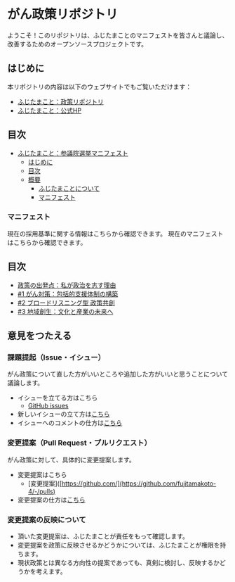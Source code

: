 # がん政策リポジトリ
ようこそ！このリポジトリは、ふじたまことのマニフェストを皆さんと議論し、改善するためのオープンソースプロジェクトです。

## はじめに
本リポジトリの内容は以下のウェブサイトでもご覧いただけます：

- [ふじたまこと：政策リポジトリ]()
- [ふじたまこと：公式HP](https://fujitamakoto.com/)

## 目次
- [ふじたまこと：参議院選挙マニフェスト](#採用マニュアルについて)
    - [はじめに](#はじめに)
    - [目次](#目次)
    - [概要](#概要)
        - [ふじたまことについて](#ふじたまことについて)
        - [マニフェスト](#マニフェスト)
### マニフェスト

現在の採用基準に関する情報はこちらから確認できます。
現在のマニフェストはこちらから確認できます。

## 目次

- [政策の出発点：私が政治を志す理由](manifest/00_policy_philosophy.md)
- [#1 がん対策：包括的支援体制の構築](manifest/01_cancer_policy.md)
- [#2 ブロードリスニング型 政策共創](manifest/02_broad_listening.md)
- [#3 地域創生：文化と産業の未来へ](manifest/03_regional_revival.md)


## 意見をつたえる

### 課題提起（Issue・イシュー）

がん政策について直した方がいいところや追加した方がいいと思うことについて議論します。

- イシューを立てる方はこちら
    - [GitHub issues](https://github.com/fujitamakoto-4/-/issues)
- 新しいイシューの立て方は[こちら](/docs/manual_issue.md#new_issue)
- イシューへのコメントの仕方は[こちら](/docs/manual_issue.md#comment_issue)

### 変更提案（Pull Request・プルリクエスト）

がん政策に対して、具体的に変更提案します。

- 変更提案はこちら
    - [変更提案]([https://github.com/](https://github.com/fujitamakoto-4/-/pulls)
- 変更提案の仕方は[こちら](/docs/manual_pull_request.md)

### 変更提案の反映について

- 頂いた変更提案は、ふじたまことが責任をもって確認します。
- 変更提案を政策に反映させるかどうかについては、ふじたまことが権限を持ちます。
- 現状政策とは異なる方向性の提案であっても、真剣に検討し、反映するかどうかを考えます。
